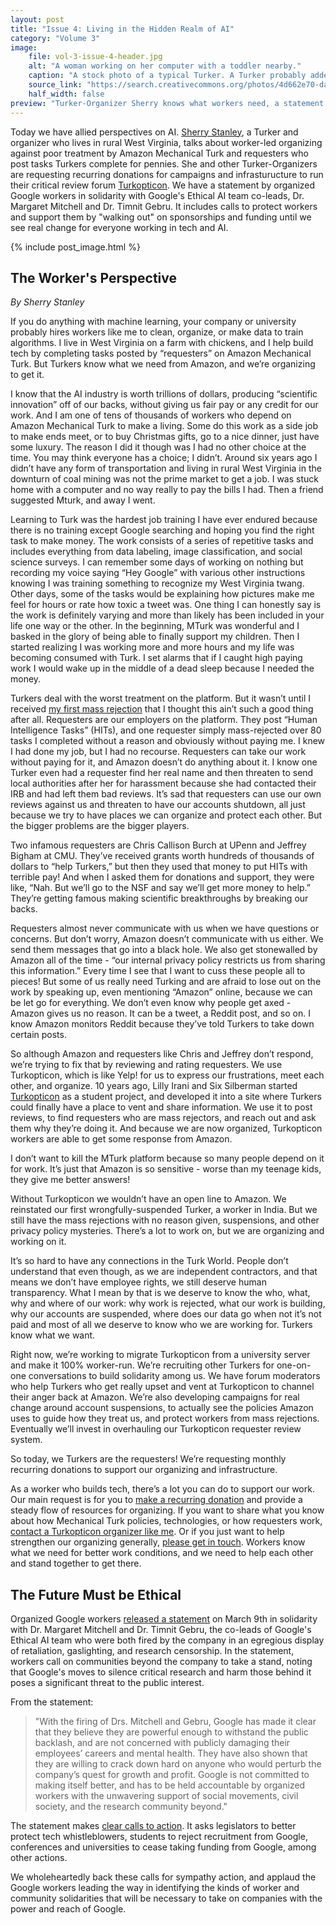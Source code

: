 ```yaml
---
layout: post
title: "Issue 4: Living in the Hidden Realm of AI"
category: "Volume 3"
image:
    file: vol-3-issue-4-header.jpg
    alt: "A woman working on her computer with a toddler nearby."
    caption: "A stock photo of a typical Turker. A Turker probably added metadata to this image."
    source_link: "https://search.creativecommons.org/photos/4d662e70-da6f-4010-a622-6aeb4f002922"
    half_width: false
preview: "Turker-Organizer Sherry knows what workers need, a statement on ethical AI futures.   "
---
```


Today we have allied perspectives on AI. [Sherry Stanley](https://twitter.com/sasnwes), a Turker and organizer who lives in rural West Virginia, talks about worker-led organizing against poor treatment by Amazon Mechanical Turk and requesters who post tasks Turkers complete for pennies. She and other Turker-Organizers are requesting recurring donations for campaigns and infrasturucture to run their critical review forum [Turkopticon](https://blog.turkopticon.info/?page_id=474). We have a statement by organized Google workers in solidarity with Google's Ethical AI team co-leads, Dr. Margaret Mitchell and Dr. Timnit Gebru. It includes calls to protect workers and support them by "walking out" on sponsorships and funding until we see real change for everyone working in tech and AI.

<!-- do not remove the excerpt tag -->
<!--excerpt-->
<!-- remaining content goes below here -->


{% include post_image.html %}

## The Worker's Perspective

_By Sherry Stanley_

If you do anything with machine learning, your company or university probably hires workers like me to clean, organize, or make data to train algorithms. I live in West Virginia on a farm with chickens, and I help build tech by completing tasks posted by “requesters” on Amazon Mechanical Turk. But Turkers know what we need from Amazon, and we’re organizing to get it. 

I know that the AI industry is worth trillions of dollars, producing “scientific innovation” off of our backs, without giving us fair pay or any credit for our work. And I am one of tens of thousands of workers who depend on Amazon Mechanical Turk to make a living. Some do this work as a side job to make ends meet, or to buy Christmas gifts, go to a nice dinner, just have some luxury. The reason I did it though was I had no other choice at the time. You may think everyone has a choice; I didn’t. Around six years ago I didn’t have any form of transportation and living in rural West Virginia in the downturn of coal mining was not the prime market to get a job. I was stuck home with a computer and no way really to pay the bills I had. Then a friend suggested Mturk, and away I went.

Learning to Turk was the hardest job training I have ever endured because there is no training except Google searching and hoping you find the right task to make money. The work consists of a series of repetitive tasks and includes everything from data labeling, image classification, and social science surveys. I can remember some days of working on nothing but recording my voice saying “Hey Google” with various other instructions knowing I was training something to recognize my West Virginia twang. Other days, some of the tasks would be explaining how pictures make me feel for hours or rate how toxic a tweet was. One thing I can honestly say is the work is definitely varying and more than likely has been included in your life one way or the other. In the beginning, MTurk was wonderful and I basked in the glory of being able to finally support my children. Then I started realizing I was working more and more hours and my life was becoming consumed with Turk. I set alarms that if I caught high paying work I would wake up in the middle of a dead sleep because I needed the money. 

Turkers deal with the worst treatment on the platform. But it wasn’t until I received [my first mass rejection](https://blog.turkopticon.info/?p=731) that I thought this ain’t such a good thing after all. Requesters are our employers on the platform. They post “Human Intelligence Tasks” (HITs), and one requester simply mass-rejected over 80 tasks I completed without a reason and obviously without paying me. I knew I had done my job, but I had no recourse. Requesters can take our work without paying for it, and Amazon doesn’t do anything about it. I know one Turker even had a requester find her real name and then threaten to send local authorities after her for harassment because she had contacted their IRB and had left them bad reviews. It’s sad that requesters can use our own reviews against us and threaten to have our accounts shutdown, all just because we try to have places we can organize and protect each other. But the bigger problems are the bigger players.

Two infamous requesters are Chris Callison Burch at UPenn and Jeffrey Bigham at CMU. They’ve received grants worth hundreds of thousands of dollars to “help Turkers,” but then they used that money to put HITs with terrible pay! And when I asked them for donations and support, they were like, “Nah. But we’ll go to the NSF and say we’ll get more money to help.” They’re getting famous making scientific breakthroughs by breaking our backs.

Requesters almost never communicate with us when we have questions or concerns. But don’t worry, Amazon doesn’t communicate with us either. We send them messages that go into a black hole. We also get stonewalled by Amazon all of the time - “our internal privacy policy restricts us from sharing this information.” Every time I see that I want to cuss these people all to pieces! But some of us really need Turking and are afraid to lose out on the work by speaking up, even mentioning “Amazon” online, because we can be let go for everything. We don’t even know why people get axed - Amazon gives us no reason. It can be a tweet, a Reddit post, and so on. I know Amazon monitors Reddit because they’ve told Turkers to take down certain posts.

So although Amazon and requesters like Chris and Jeffrey don’t respond, we’re trying to fix that by reviewing and rating requesters. We use Turkopticon, which is like Yelp! for us to express our frustrations, meet each other, and organize. 10 years ago, Lilly Irani and Six Silberman started [Turkopticon](https://blog.turkopticon.info/?page_id=380) as a student project, and developed it into a site where Turkers could finally have a place to vent and share information. We use it to post reviews, to find requesters who are mass rejectors, and reach out and ask them why they’re doing it. And because we are now organized, Turkopticon workers are able to get some response from Amazon. 

I don’t want to kill the MTurk platform because so many people depend on it for work. It’s just that Amazon is so sensitive - worse than my teenage kids, they give me better answers!

Without Turkopticon we wouldn’t have an open line to Amazon. We reinstated our first wrongfully-suspended Turker, a worker in India. But we still have the mass rejections with no reason given, suspensions, and other privacy policy mysteries. There’s a lot to work on, but we are organizing and working on it. 

It’s so hard to have any connections in the Turk World. People don’t understand that even though, as we are independent contractors, and that means we don’t have employee rights, we still deserve human transparency. What I mean by that is we deserve to know the who, what, why and where of our work: why work is rejected, what our work is building, why our accounts are suspended, where does our data go when not it’s not paid and most of all we deserve to know who we are working for. Turkers know what we want.

Right now, we’re working to migrate Turkopticon from a university server and make it 100% worker-run. We’re recruiting other Turkers for one-on-one conversations to build solidarity among us. We have forum moderators who help Turkers who get really upset and vent at Turkopticon to channel their anger back at Amazon. We’re also developing campaigns for real change around account suspensions, to actually see the policies Amazon uses to guide how they treat us, and protect workers from mass rejections. Eventually we’ll invest in overhauling our Turkopticon requester review system.

So today, we Turkers are the requesters! We’re requesting monthly recurring donations to support our organizing and infrastructure. 

As a worker who builds tech, there’s a lot you can do to support our work. Our main request is for you to [make a recurring donation](https://blog.turkopticon.info/?page_id=758) and provide a steady flow of resources for organizing. If you want to share what you know about how Mechanical Turk policies, technologies, or how requesters work, [contact a Turkopticon organizer like me](mailto:volunteercoms@turkopticon.net). Or if you just want to help strengthen our organizing generally, [please get in touch](mailto:volunteercoms@turkopticon.net). Workers know what we need for better work conditions, and we need to help each other and stand together to get there.


## The Future Must be Ethical

Organized Google workers [released a statement](https://googlewalkout.medium.com/the-future-must-be-ethical-makeaiethical-9eb3edd7cf3c) on March 9th in solidarity with Dr. Margaret Mitchell and Dr. Timnit Gebru, the co-leads of Google's Ethical AI team who were both fired by the company in an egregious display of retaliation, gaslighting, and research censorship. In the statement, workers call on communities beyond the company to take a stand, noting that Google's moves to silence critical research and harm those behind it poses a significant threat to the public interest. 

From the statement:
> "With the firing of Drs. Mitchell and Gebru, Google has made it clear that they believe they are powerful enough to withstand the public backlash, and are not concerned with publicly damaging their employees’ careers and mental health. They have also shown that they are willing to crack down hard on anyone who would perturb the company’s quest for growth and profit. Google is not committed to making itself better, and has to be held accountable by organized workers with the unwavering support of social movements, civil society, and the research community beyond." 

The statement makes [clear calls to action](https://twitter.com/GoogleWalkout/status/1368925395798622213). It asks legislators to better protect tech whistleblowers, students to reject recruitment from Google, conferences and universities to cease taking funding from Google, among other actions. 

We wholeheartedly back these calls for sympathy action, and applaud the Google workers leading the way in identifying the kinds of worker and community solidarities that will be necessary to take on companies with the power and reach of Google. 
